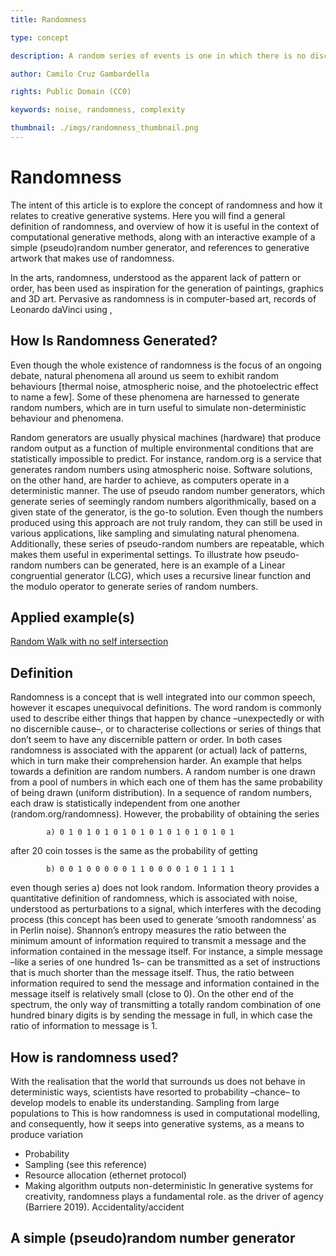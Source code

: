 ```yaml
---
title: Randomness

type: concept

description: A random series of events is one in which there is no discernible pattern. Randomness is often used to produce variation in simulation and generative processes. 

author: Camilo Cruz Gambardella

rights: Public Domain (CC0)

keywords: noise, randomness, complexity

thumbnail: ./imgs/randomness_thumbnail.png
---
```


# Randomness

The intent of this article is to explore the concept of randomness and how it relates to creative generative systems. Here you will find a general definition of randomness, and overview of how it is useful in the context of computational generative methods, along with an interactive example of a simple (pseudo)random number generator, and references to generative artwork that makes use of randomness.

In the arts, randomness, understood as the apparent lack of pattern or order, has been used as inspiration for the generation of paintings, graphics and 3D art. Pervasive as randomness is in computer-based art, records of Leonardo daVinci using ,


## How Is Randomness Generated?

Even though the whole existence of randomness is the focus of an ongoing debate, natural phenomena all around us seem to exhibit random behaviours [thermal noise, atmospheric noise, and the photoelectric effect to name a few]. Some of these phenomena are harnessed to generate random numbers, which are in turn useful to simulate non-deterministic behaviour and phenomena.

Random generators are usually physical machines (hardware) that produce random output as a function of multiple environmental conditions that are statistically impossible to predict. For instance, random.org is a service that generates random numbers using atmospheric noise. Software solutions, on the other hand, are harder to achieve, as computers operate in a deterministic manner. The use of pseudo random number generators, which generate series of seemingly random numbers algorithmically, based on a given state of the generator, is the go-to solution. Even though the numbers produced using this approach are not truly random, they can still be used in various applications, like sampling and simulating natural phenomena. Additionally, these series of pseudo-random numbers are repeatable, which makes them useful in experimental settings.
To illustrate how pseudo-random numbers can be generated, here is an example of a Linear congruential generator (LCG), which uses a recursive linear function and the modulo operator to generate series of random numbers.

## Applied example(s) 
[Random Walk with no self intersection](/entries/examples/random-walk-no-self-intersection/)

## Definition

Randomness is a concept that is well integrated into our common speech, however it escapes unequivocal definitions. The word random is commonly used to describe either things that happen by chance –unexpectedly or with no discernible cause–, or to characterise collections or series of things that don’t seem to have any discernible pattern or order. In both cases randomness is associated with the apparent (or actual) lack of patterns, which in turn make their comprehension harder. An example that helps towards a definition are random numbers. A random number is one drawn from a pool of numbers in which each one of them has the same probability of being drawn (uniform distribution). In a sequence of random numbers, each draw is statistically independent from one another (random.org/randomness). However, the probability of obtaining the series
```
        a) 0 1 0 1 0 1 0 1 0 1 0 1 0 1 0 1 0 1 0 1
```
after 20 coin tosses is the same as the probability of getting 

```
        b) 0 0 1 0 0 0 0 0 1 1 0 0 0 0 1 0 1 1 1 1
```
even though series a) does not look random.
Information theory provides a quantitative definition of randomness, which is associated with noise, understood as perturbations to a signal, which interferes with the decoding process (this concept has been used to generate ‘smooth randomness’ as in Perlin noise). Shannon’s entropy measures the ratio between the minimum amount of information required to transmit a message and the information contained in the message itself. For instance, a simple message –like a series of one hundred 1s– can be transmitted as a set of instructions that is much shorter than the message itself. Thus, the ratio between information required to send the message and information contained in the message itself is relatively small (close to 0). On the other end of the spectrum, the only way of transmitting a totally random combination of one hundred binary digits is by sending the message in full, in which case the ratio of information to message is 1.

## How is randomness used?
With the realisation that the world that surrounds us does not behave in deterministic ways, scientists have resorted to probability –chance– to develop models to enable its understanding. Sampling from large populations to This is how randomness is used in computational modelling, and consequently, how it seeps into generative systems, as a means to produce variation
- Probability
- Sampling (see this reference)
- Resource allocation (ethernet protocol)
- Making algorithm outputs non-deterministic
In generative systems for creativity, randomness plays a fundamental role. as the driver of agency (Barriere 2019). Accidentality/accident

## A simple (pseudo)random number generator

